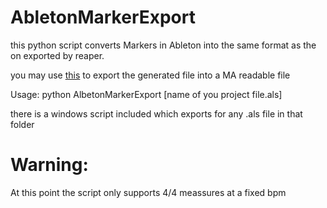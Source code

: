 # AbletonMarkerExport
 
this python script converts Markers in Ableton into the same format as the on exported by reaper.

you may use [this](https://github.com/12xx12/ReaperTimecodeExport) to export the generated file into a MA readable file

Usage:
python AlbetonMarkerExport [name of you project file.als]

there is a windows script included which exports for any .als file in that folder

# Warning:

At this point the script only supports 4/4 meassures at a fixed bpm
